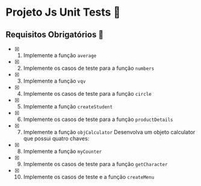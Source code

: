 # Projeto Js Unit Tests :rocket:

## Requisitos Obrigatórios :robot:

- [x] 1. Implemente a função `average`

- [x]  2. Implemente os casos de teste para a função `numbers`

- [x]  3. Implemente a função `vqv`

- [x]  4. Implemente os casos de teste para a função `circle`

- [x]  5. Implemente a função `createStudent`

- [x]  6. Implemente os casos de teste para a função `productDetails`

- [x] 7. Implemente a função `objCalculator`
Desenvolva um objeto calculator que possui quatro chaves:

- [x]  8. Implemente a função `myCounter`

- [x] 9. Implemente os casos de teste para a função `getCharacter`

- [x] 10. Implemente os casos de teste e a função `createMenu`
